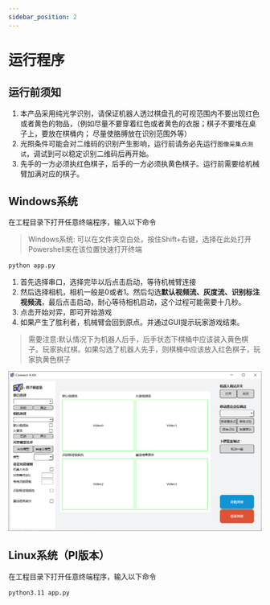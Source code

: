 ```yaml
---
sidebar_position: 2
---
```


# 运行程序

## 运行前须知

1. 本产品采用纯光学识别，请保证机器人透过棋盘孔的可视范围内不要出现红色或者黄色的物品，（例如尽量不要穿着红色或者黄色的衣服；棋子不要堆在桌子上，要放在棋桶内； 尽量使胳膊放在识别范围外等）
2. 光照条件可能会对二维码的识别产生影响，运行前请务必先运行`图像采集点测试`，调试到可以稳定识别二维码后再开始。
3. 先手的一方必须执红色棋子，后手的一方必须执黄色棋子。运行前需要给机械臂加满对应的棋子。

## Windows系统

在工程目录下打开任意终端程序，输入以下命令

> Windows系统: 可以在文件夹空白处，按住Shift+右键，选择在此处打开Powershell来在该位置快速打开终端

```bash
python app.py
```

1. 首先选择串口，选择完毕以后点击启动，等待机械臂连接
2. 然后选择相机，相机一般是0或者1。然后勾选**默认视频流、灰度流、识别标注视频流**，最后点击启动，耐心等待相机启动，这个过程可能需要十几秒。
3. 点击开始对弈，即可开始游戏
4. 如果产生了胜利者，机械臂会回到原点。并通过GUI提示玩家游戏结束。

> 需要注意:默认情况下为机器人后手，后手状态下棋桶中应该装入黄色棋子。玩家执红棋。如果勾选了机器人先手，则棋桶中应该放入红色棋子，玩家执黄色棋子

![](attachment/2023-07-07-15-46-24.png)

## Linux系统（PI版本）

在工程目录下打开任意终端程序，输入以下命令

```bash
python3.11 app.py
```
